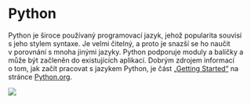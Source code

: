 # Python

​Python je široce používaný programovací jazyk, jehož popularita souvisí s jeho stylem syntaxe. Je velmi čitelný, a proto je snazší se ho naučit v porovnání s mnoha jinými jazyky. Python podporuje moduly a balíčky a může být začleněn do existujících aplikací. Dobrým zdrojem informací o tom, jak začít pracovat s jazykem Python, je část [„Getting Started“](https://www.python.org/about/gettingstarted/) na stránce [Python.org](https://www.python.org).

![](https://files.gitbook.com/v0/b/gitbook-x-prod.appspot.com/o/spaces%2FY5ZuHF3yuXFWp1C46ZSo%2Fuploads%2Fgit-blob-6bd72c745aa81df1f25c09989fa19f672c631e59%2Fpythonlogo.jpg?alt=media)
